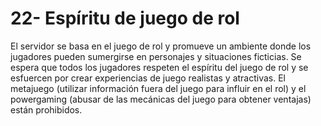 # 22- Espíritu de juego de rol

El servidor se basa en el juego de rol y promueve un ambiente donde los jugadores pueden sumergirse en personajes y situaciones ficticias. Se espera que todos los jugadores respeten el espíritu del juego de rol y se esfuercen por crear experiencias de juego realistas y atractivas. El metajuego (utilizar información fuera del juego para influir en el rol) y el powergaming (abusar de las mecánicas del juego para obtener ventajas) están prohibidos.
